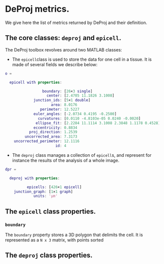 # DeProj metrics.

We give here the list of metrics returned by DeProj and their definition.

## The core classes: `deproj` and `epicell`.

The DeProj toolbox revolves around two MATLAB classes:

- The `epicell`class is used to store the data for one cell in a tissue. It is made of several fields we describe below:

```matlab
o = 

  epicell with properties:

                 boundary: [26×3 single]
                   center: [2.4705 11.1826 3.1008]
             junction_ids: [5×1 double]
                     area: 8.0176
                perimeter: 12.5227
             euler_angles: [-2.0734 0.4195 -0.2500]
               curvatures: [0.0110 -4.8103e-05 0.0240 -0.0020]
              ellipse_fit: [2.2284 11.1114 3.1008 2.3848 1.1178 0.4528]
             eccentricity: 0.8834
           proj_direction: 1.2539
         uncorrected_area: 7.3173
    uncorrected_perimeter: 12.1116
                       id: 4
```



- The `deproj` class manages a collection of `epicell`s, and represent for instance the results of the analysis of a whole image.

```matlab
dpr = 

  deproj with properties:

          epicells: [426×1 epicell]
    junction_graph: [1×1 graph]
             units: 'µm'
```

## The `epicell` class properties.

### `boundary`

The `boundary` property stores a 3D polygon that delimits the cell. It is represented as a `N x 3` matrix, with points sorted 

## The `deproj` class properties.